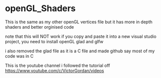 # openGL_Shaders
This is the same as my other openGL vertices file but it has more in depth shaders and better orginised code 

note that this will NOT work if you copy and paste it into a new visual studio project, you need to install openGL glad and glfw

i also removed the glad file as it is a C file and made github say most of my code was in C

This is the youtube channel i followed the tutorial off
https://www.youtube.com/c/VictorGordan/videos
